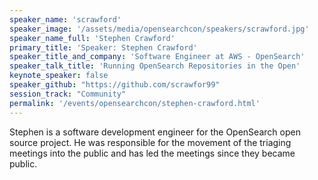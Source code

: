 ```yaml
---
speaker_name: 'scrawford'
speaker_image: '/assets/media/opensearchcon/speakers/scrawford.jpg'
speaker_name_full: 'Stephen Crawford'
primary_title: 'Speaker: Stephen Crawford'
speaker_title_and_company: 'Software Engineer at AWS - OpenSearch'
speaker_talk_title: 'Running OpenSearch Repositories in the Open'
keynote_speaker: false
speaker_github: "https://github.com/scrawfor99"
session_track: "Community"
permalink: '/events/opensearchcon/stephen-crawford.html'
---
```


Stephen is a software development engineer for the OpenSearch open source project. He was responsible for the movement of the triaging meetings into the public and has led the meetings since they became public.

